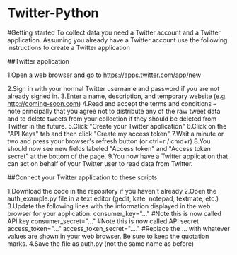 # Twitter-Python
#Getting started To collect data you need a Twitter account and a Twitter application.
   Assuming you already have a Twitter account use the following instructions to create a Twitter application

##Twitter application

1.Open a web browser and go to https://apps.twitter.com/app/new

2.Sign in with your normal Twitter username and password if you are not already signed in.
3.Enter a name, description, and temporary website (e.g. http://coming-soon.com)
4.Read and accept the terms and conditions – note principally that you agree not to distribute any of the raw tweet data and to delete tweets from your collection if they should be deleted from Twitter in the future.
5.Click "Create your Twitter application"
6.Click on the "API Keys" tab and then click "Create my access token"
7.Wait a minute or two and press your browser's refresh button (or ctrl+r / cmd+r)
8.You should now see new fields labeled "Access token" and "Access token secret" at the bottom of the page.
9.You now have a Twitter application that can act on behalf of your Twitter user to read data from Twitter.

##Connect your Twitter application to these scripts

1.Download the code in the repository if you haven't already
2.Open the auth_example.py file in a text editor (gedit, kate, notepad, textmate, etc.)
3.Update the following lines with the information displayed in the web browser for your application:
    consumer_key="..." #Note this is now called API key	
    consumer_secret="..." #Note this is now called API secret
    access_token="..." 
    access_token_secret="...."
    #Replace the … with whatever values are shown in your web browser. Be sure to keep the quotation marks.
4.Save the file as auth.py (not the same name as before)
